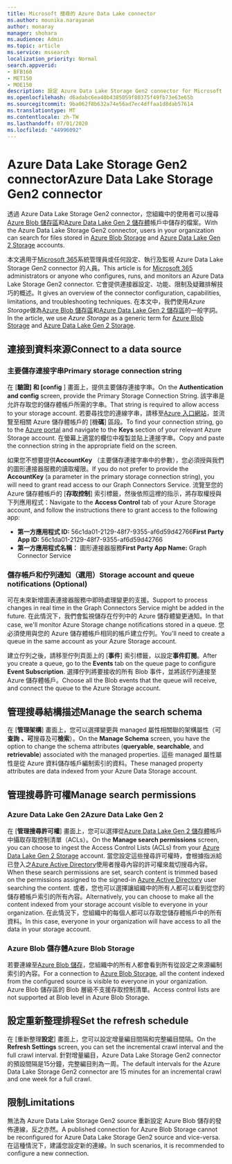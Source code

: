 ```yaml
---
title: Microsoft 搜尋的 Azure Data Lake connector
ms.author: mounika.narayanan
author: monaray
manager: shohara
ms.audience: Admin
ms.topic: article
ms.service: mssearch
localization_priority: Normal
search.appverid:
- BFB160
- MET150
- MOE150
description: 設定 Azure Data Lake Storage Gen2 connector for Microsoft Search
ms.openlocfilehash: d6adabc6ea40b4385059f80375f49fb73e63e65b
ms.sourcegitcommit: 9ba062f8b632a74e56ad7ec4dffaa1d8dab57614
ms.translationtype: MT
ms.contentlocale: zh-TW
ms.lasthandoff: 07/01/2020
ms.locfileid: "44996092"
---
```

# <a name="azure-data-lake-storage-gen2-connector"></a><span data-ttu-id="2ca81-103">Azure Data Lake Storage Gen2 connector</span><span class="sxs-lookup"><span data-stu-id="2ca81-103">Azure Data Lake Storage Gen2 connector</span></span>

<span data-ttu-id="2ca81-104">透過 Azure Data Lake Storage Gen2 connector，您組織中的使用者可以搜尋[Azure Blob 儲存區](https://docs.microsoft.com/azure/storage/blobs/storage-blobs-introduction)和[Azure Data Lake Gen 2 儲存體](https://docs.microsoft.com/azure/storage/blobs/data-lake-storage-introduction)帳戶中儲存的檔案。</span><span class="sxs-lookup"><span data-stu-id="2ca81-104">With the Azure Data Lake Storage Gen2 connector, users in your organization can search for files stored in [Azure Blob Storage](https://docs.microsoft.com/azure/storage/blobs/storage-blobs-introduction) and [Azure Data Lake Gen 2 Storage](https://docs.microsoft.com/azure/storage/blobs/data-lake-storage-introduction) accounts.</span></span>

<span data-ttu-id="2ca81-105">本文適用于[Microsoft 365](https://www.microsoft.com/microsoft-365)系統管理員或任何設定、執行及監視 Azure Data Lake Storage Gen2 connector 的人員。</span><span class="sxs-lookup"><span data-stu-id="2ca81-105">This article is for [Microsoft 365](https://www.microsoft.com/microsoft-365) administrators or anyone who configures, runs, and monitors an Azure Data Lake Storage Gen2 connector.</span></span> <span data-ttu-id="2ca81-106">它會提供連接器設定、功能、限制及疑難排解技巧的概述。</span><span class="sxs-lookup"><span data-stu-id="2ca81-106">It gives an overview of the connector configuration, capabilities, limitations, and troubleshooting techniques.</span></span> <span data-ttu-id="2ca81-107">在本文中，我們使用*Azure Storage*做為[Azure Blob 儲存區](https://docs.microsoft.com/azure/storage/blobs/storage-blobs-introduction)和[Azure Data Lake Gen 2 儲存區](https://docs.microsoft.com/azure/storage/blobs/data-lake-storage-introduction)的一般字詞。</span><span class="sxs-lookup"><span data-stu-id="2ca81-107">In the article, we use *Azure Storage* as a generic term for [Azure Blob Storage](https://docs.microsoft.com/azure/storage/blobs/storage-blobs-introduction) and [Azure Data Lake Gen 2 Storage](https://docs.microsoft.com/azure/storage/blobs/data-lake-storage-introduction).</span></span>

## <a name="connect-to-a-data-source"></a><span data-ttu-id="2ca81-108">連接到資料來源</span><span class="sxs-lookup"><span data-stu-id="2ca81-108">Connect to a data source</span></span>
### <a name="primary-storage-connection-string"></a><span data-ttu-id="2ca81-109">主要儲存連接字串</span><span class="sxs-lookup"><span data-stu-id="2ca81-109">Primary storage connection string</span></span> 
<span data-ttu-id="2ca81-110">在 [**驗證] 和 [config** ] 畫面上，提供主要儲存連接字串。</span><span class="sxs-lookup"><span data-stu-id="2ca81-110">On the **Authentication and config** screen, provide the Primary Storage Connection String.</span></span> <span data-ttu-id="2ca81-111">該字串是允許存取您的儲存體帳戶所需的字串。</span><span class="sxs-lookup"><span data-stu-id="2ca81-111">That string is required to allow access to your storage account.</span></span> <span data-ttu-id="2ca81-112">若要尋找您的連線字串，請移至[Azure 入口網站](https://ms.portal.azure.com/#home)，並流覽至相關 Azure 儲存體帳戶的 [機**碼**] 區段。</span><span class="sxs-lookup"><span data-stu-id="2ca81-112">To find your connection string, go to the [Azure portal](https://ms.portal.azure.com/#home) and navigate to the **Keys** section of your relevant Azure Storage account.</span></span> <span data-ttu-id="2ca81-113">在螢幕上適當的欄位中複製並貼上連接字串。</span><span class="sxs-lookup"><span data-stu-id="2ca81-113">Copy and paste the connection string in the appropriate field on the screen.</span></span>

<span data-ttu-id="2ca81-114">如果您不想要提供**AccountKey** （主要儲存連接字串中的參數），您必須授與我們的圖形連接器服務的讀取權限。</span><span class="sxs-lookup"><span data-stu-id="2ca81-114">If you do not prefer to provide the **AccountKey** (a parameter in the primary storage connection string), you will need to grant read access to our Graph Connectors Service.</span></span> <span data-ttu-id="2ca81-115">流覽至您的 Azure 儲存體帳戶的 [**存取控制**] 索引標籤，然後依照這裡的指示，將存取權授與下列應用程式：</span><span class="sxs-lookup"><span data-stu-id="2ca81-115">Navigate to the **Access Control** tab of your Azure Storage account, and follow the instructions there to grant access to the following app:</span></span>
* <span data-ttu-id="2ca81-116">**第一方應用程式 ID:** 56c1da01-2129-48f7-9355-af6d59d42766</span><span class="sxs-lookup"><span data-stu-id="2ca81-116">**First Party App ID:** 56c1da01-2129-48f7-9355-af6d59d42766</span></span>
* <span data-ttu-id="2ca81-117">**第一方應用程式名稱：** 圖形連接器服務</span><span class="sxs-lookup"><span data-stu-id="2ca81-117">**First Party App Name:** Graph Connector Service</span></span>

### <a name="storage-account-and-queue-notifications-optional"></a><span data-ttu-id="2ca81-118">儲存帳戶和佇列通知（選用）</span><span class="sxs-lookup"><span data-stu-id="2ca81-118">Storage account and queue notifications (Optional)</span></span>
<span data-ttu-id="2ca81-119">可在未來新增圖表連接器服務中即時處理變更的支援。</span><span class="sxs-lookup"><span data-stu-id="2ca81-119">Support to process changes in real time in the Graph Connectors Service might be added in the future.</span></span> <span data-ttu-id="2ca81-120">在此情況下，我們會監視儲存在佇列中的 Azure 儲存體變更通知。</span><span class="sxs-lookup"><span data-stu-id="2ca81-120">In that case, we'll monitor Azure Storage change notifications stored in a queue.</span></span> <span data-ttu-id="2ca81-121">您必須使用與您的 Azure 儲存體帳戶相同的帳戶建立佇列。</span><span class="sxs-lookup"><span data-stu-id="2ca81-121">You'll need to create a queue in the same account as your Azure Storage account.</span></span>

<span data-ttu-id="2ca81-122">建立佇列之後，請移至佇列頁面上的 [**事件**] 索引標籤，以設定**事件訂閱**。</span><span class="sxs-lookup"><span data-stu-id="2ca81-122">After you create a queue, go to the **Events** tab on the queue page to configure **Event Subscription**.</span></span> <span data-ttu-id="2ca81-123">選擇佇列將要接收的所有 Blob 事件，並將該佇列連接至 Azure 儲存體帳戶。</span><span class="sxs-lookup"><span data-stu-id="2ca81-123">Choose all the Blob events that the queue will receive, and connect the queue to the Azure Storage account.</span></span>

## <a name="manage-the-search-schema"></a><span data-ttu-id="2ca81-124">管理搜尋結構描述</span><span class="sxs-lookup"><span data-stu-id="2ca81-124">Manage the search schema</span></span>
<span data-ttu-id="2ca81-125">在 [**管理架構**] 畫面上，您可以選擇變更與 managed 屬性相關聯的架構屬性（可**查詢** **、可**搜尋及可**檢索**）。</span><span class="sxs-lookup"><span data-stu-id="2ca81-125">On the **Manage Schema** screen, you have the option to change the schema attributes (**queryable**, **searchable**, and **retrievable**) associated with the managed properties.</span></span> <span data-ttu-id="2ca81-126">這些 managed 屬性屬性是從 Azure 資料儲存帳戶編制索引的資料。</span><span class="sxs-lookup"><span data-stu-id="2ca81-126">These managed property attributes are data indexed from your Azure Data Storage account.</span></span>

## <a name="manage-search-permissions"></a><span data-ttu-id="2ca81-127">管理搜尋許可權</span><span class="sxs-lookup"><span data-stu-id="2ca81-127">Manage search permissions</span></span>
### <a name="azure-data-lake-gen-2"></a><span data-ttu-id="2ca81-128">Azure Data Lake Gen 2</span><span class="sxs-lookup"><span data-stu-id="2ca81-128">Azure Data Lake Gen 2</span></span>
<span data-ttu-id="2ca81-129">在 [**管理搜尋許可權**] 畫面上，您可以選擇從[Azure Data Lake Gen 2 儲存體](https://docs.microsoft.com/azure/storage/blobs/data-lake-storage-introduction)帳戶中攝取存取控制清單（ACLs）。</span><span class="sxs-lookup"><span data-stu-id="2ca81-129">On the **Manage search permissions** screen, you can choose to ingest the Access Control Lists (ACLs) from your [Azure Data Lake Gen 2 Storage](https://docs.microsoft.com/azure/storage/blobs/data-lake-storage-introduction) account.</span></span> <span data-ttu-id="2ca81-130">當您設定這些搜尋許可權時，會根據指派給已登入之[Azure Active Directory](https://docs.microsoft.com/azure/active-directory/)使用者搜尋內容的許可權來裁切搜尋內容。</span><span class="sxs-lookup"><span data-stu-id="2ca81-130">When these search permissions are set, search content is trimmed based on the permissions assigned to the signed-in [Azure Active Directory](https://docs.microsoft.com/azure/active-directory/) user searching the content.</span></span> <span data-ttu-id="2ca81-131">或者，您也可以選擇讓組織中的所有人都可以看到從您的儲存體帳戶索引的所有內容。</span><span class="sxs-lookup"><span data-stu-id="2ca81-131">Alternatively, you can choose to make all the content indexed from your storage account visible to everyone in your organization.</span></span> <span data-ttu-id="2ca81-132">在此情況下，您組織中的每個人都可以存取您儲存體帳戶中的所有資料。</span><span class="sxs-lookup"><span data-stu-id="2ca81-132">In this case, everyone in your organization will have access to all the data in your storage account.</span></span>

### <a name="azure-blob-storage"></a><span data-ttu-id="2ca81-133">Azure Blob 儲存體</span><span class="sxs-lookup"><span data-stu-id="2ca81-133">Azure Blob Storage</span></span>
<span data-ttu-id="2ca81-134">若要連線至[Azure Blob 儲存](https://docs.microsoft.com/azure/storage/blobs/storage-blobs-introduction)，您組織中的所有人都會看到所有從設定之來源編制索引的內容。</span><span class="sxs-lookup"><span data-stu-id="2ca81-134">For a connection to [Azure Blob Storage](https://docs.microsoft.com/azure/storage/blobs/storage-blobs-introduction), all the content indexed from the configured source is visible to everyone in your organization.</span></span> <span data-ttu-id="2ca81-135">Azure Blob 儲存區的 Blob 層級不支援存取控制清單。</span><span class="sxs-lookup"><span data-stu-id="2ca81-135">Access control lists are not supported at Blob level in Azure Blob Storage.</span></span>

## <a name="set-the-refresh-schedule"></a><span data-ttu-id="2ca81-136">設定重新整理排程</span><span class="sxs-lookup"><span data-stu-id="2ca81-136">Set the refresh schedule</span></span>
<span data-ttu-id="2ca81-137">在 [重新整理**設定**] 畫面上，您可以設定增量編目間隔和完整編目間隔。</span><span class="sxs-lookup"><span data-stu-id="2ca81-137">On the **Refresh Settings** screen, you can set the incremental crawl interval and the full crawl interval.</span></span> <span data-ttu-id="2ca81-138">針對增量編目，Azure Data Lake Storage Gen2 connector 的預設間隔是15分鐘，完整編目則為一周。</span><span class="sxs-lookup"><span data-stu-id="2ca81-138">The default intervals for the Azure Data Lake Storage Gen2 connector are 15 minutes for an incremental crawl and one week for a full crawl.</span></span>

## <a name="limitations"></a><span data-ttu-id="2ca81-139">限制</span><span class="sxs-lookup"><span data-stu-id="2ca81-139">Limitations</span></span>
<span data-ttu-id="2ca81-140">無法為 Azure Data Lake Storage Gen2 source 重新設定 Azure Blob 儲存的發佈連線，反之亦然。</span><span class="sxs-lookup"><span data-stu-id="2ca81-140">A published connection for Azure Blob Storage cannot be reconfigured for Azure Data Lake Storage Gen2 source and vice-versa.</span></span> <span data-ttu-id="2ca81-141">在這種情況下，建議您設定新的連線。</span><span class="sxs-lookup"><span data-stu-id="2ca81-141">In such scenarios, it is recommended to configure a new connection.</span></span>
